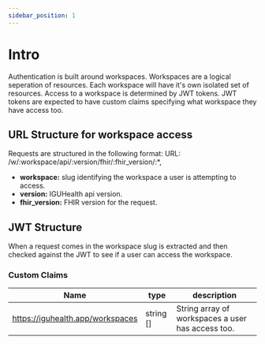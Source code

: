 ```yaml
---
sidebar_position: 1
---
```


# Intro

Authentication is built around workspaces. Workspaces are a logical seperation of resources. Each workspace will have it's own isolated set of resources.
Access to a workspace is determined by JWT tokens. JWT tokens are expected to have custom claims specifying what workspace they have access too.

## URL Structure for workspace access

Requests are structured in the following format:
URL: /w/:workspace/api/:version/fhir/:fhir_version/:\*,

- **workspace:**
  slug identifying the workspace a user is attempting to access.
- **version:** IGUHealth api version.
- **fhir_version:** FHIR version for the request.

## JWT Structure

When a request comes in the workspace slug is extracted and then checked against the JWT to see if a user can access the workspace.

### Custom Claims

| Name                             | type      | description                                       |
| -------------------------------- | --------- | ------------------------------------------------- |
| https://iguhealth.app/workspaces | string [] | String array of workspaces a user has access too. |
